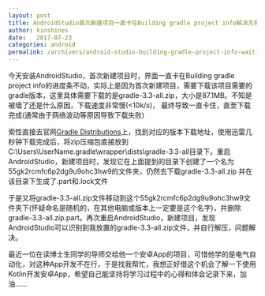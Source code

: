 ```yaml
---
layout: post
title: AndroidStudio首次新建项目一直卡在Building gradle project info解决方案
author: kinshines
date:   2017-07-23
categories: android
permalink: /archivers/android-studio-building-gradle-project-info-waiting
---
```


今天安装AndroidStudio，首次新建项目时，界面一直卡在Building gradle project info的进度条不动，实际上是因为首次新建项目，需要下载该项目需要的gradle版本，这里具体需要下载的是gradle-3.3-all.zip，大小是87.1MB。不知是被墙了还是什么原因，下载速度非常慢(<10k/s)， 最终导致一直卡住，直至下载完成(通常由于网络波动等原因导致下载失败)


索性直接去官网[Gradle Distributions](http://services.gradle.org/distributions/)上，找到对应的版本下载地址，使用迅雷几秒钟下载完成后，将zip压缩包直接放到C:\Users\UserName\.gradle\wrapper\dists\gradle-3.3-all目录下。重启AndroidStudio，新建项目时，发现它在上面提到的目录下创建了一个名为55gk2rcmfc6p2dg9u9ohc3hw9的文件夹，仍然去下载gradle-3.3-all.zip 并在该目录下生成了.part和.lock文件

于是又将gradle-3.3-all.zip文件移动到这个55gk2rcmfc6p2dg9u9ohc3hw9文件夹下(怀疑命名是随机的，在其他电脑或版本上一定要是这个名字)，并删除gradle-3.3-all.zip.part。再次重启AndroidStudio，新建项目，发现AndroidStudio可以识别到我放置的gradle-3.3-all.zip文件，并自行解压，问题解决。


最近一位在读博士生同学的导师交给他一个安卓App的项目，可惜他学的是电气自动化，对这种App开发不在行，于是找我帮忙，我想正好借这个机会了解一下使用Kotlin开发安卓App，希望自己能坚持将学习过程中的心得和体会记录下来，加油……
